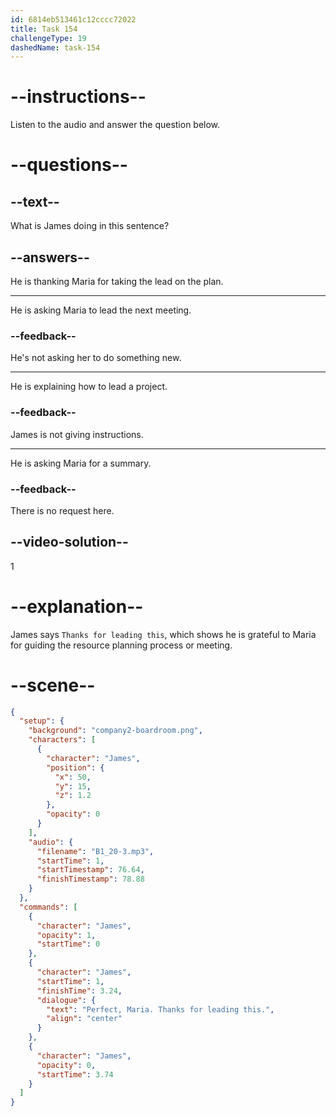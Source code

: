 ```yaml
---
id: 6814eb513461c12cccc72022
title: Task 154
challengeType: 19
dashedName: task-154
---
```


<!-- (Audio) James: Perfect, Maria. Thanks for leading this. -->

# --instructions--

Listen to the audio and answer the question below.

# --questions--

## --text--

What is James doing in this sentence?

## --answers--

He is thanking Maria for taking the lead on the plan.

---

He is asking Maria to lead the next meeting.

### --feedback--

He's not asking her to do something new.

---

He is explaining how to lead a project.

### --feedback--

James is not giving instructions.

---

He is asking Maria for a summary.

### --feedback--

There is no request here.

## --video-solution--

1

# --explanation--

James says `Thanks for leading this`, which shows he is grateful to Maria for guiding the resource planning process or meeting.

# --scene--

```json
{
  "setup": {
    "background": "company2-boardroom.png",
    "characters": [
      {
        "character": "James",
        "position": {
          "x": 50,
          "y": 15,
          "z": 1.2
        },
        "opacity": 0
      }
    ],
    "audio": {
      "filename": "B1_20-3.mp3",
      "startTime": 1,
      "startTimestamp": 76.64,
      "finishTimestamp": 78.88
    }
  },
  "commands": [
    {
      "character": "James",
      "opacity": 1,
      "startTime": 0
    },
    {
      "character": "James",
      "startTime": 1,
      "finishTime": 3.24,
      "dialogue": {
        "text": "Perfect, Maria. Thanks for leading this.",
        "align": "center"
      }
    },
    {
      "character": "James",
      "opacity": 0,
      "startTime": 3.74
    }
  ]
}
```
